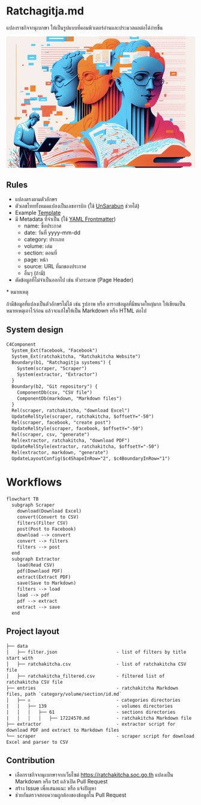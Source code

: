 # Ratchagitja.md

แปลงราชกิจจานุเบกษา ให้เป็นรูปแบบที่คอมพิวเตอร์อ่านและประมวลผลต่อได้ง่ายขึ้น

![Ratchagitja Midjourney Cover](/data/assets/cover.jpg)

## Rules

- แปลงตรงตามตัวอักษร
- ตัวเลขไทยทั้งหมดแปลงเป็นเลขอารบิก (ใช้ [UnSarabun](https://github.com/narze/unsarabun.js) ช่วยได้)
- Example [Template](TEMPLATE.md)
- มี Metadata ที่จำเป็น (ใช้ [YAML Frontmatter](https://markdoc.dev/docs/frontmatter))
  - name: ซื่อประกาศ
  - date: วันที่ yyyy-mm-dd
  - category: ประเภท
  - volume: เล่ม
  - section: ตอนที่
  - page: หน้า
  - source: URL ที่มาของประกาศ
  - อื่นๆ (ถ้ามี)
- ตัดข้อมูลที่ไม่จำเป็นออกไป เช่น หัวกระดาษ (Page Header)

\* หมายเหตุ

ถ้ามีข้อมูลที่แปลงเป็นตัวอักษรไม่ได้ เช่น รูปภาพ หรือ ตารางข้อมูลที่มีขนาดใหญ่มาก ให้เขียนเป็นหมายเหตุเอาไว้ก่อน แล้วจะแก้ไขให้เป็น Markdown หรือ HTML ต่อไป

## System design

```mermaid
C4Component
  System_Ext(facebook, "Facebook")
  System_Ext(ratchakitcha, "Ratchakitcha Website")
  Boundary(b1, "Ratchagitja systems") {
    System(scraper, "Scraper")
    System(extractor, "Extractor")
  }
  Boundary(b2, "Git repository") {
    ComponentDb(csv, "CSV file")
    ComponentDb(markdown, "Markdown files")
  }
  Rel(scraper, ratchakitcha, "download Excel")
  UpdateRelStyle(scraper, ratchakitcha, $offsetY="-50")
  Rel(scraper, facebook, "create post")
  UpdateRelStyle(scraper, facebook, $offsetY="-50")
  Rel(scraper, csv, "generate")
  Rel(extractor, ratchakitcha, "download PDF")
  UpdateRelStyle(extractor, ratchakitcha, $offsetY="-50")
  Rel(extractor, markdown, "generate")
  UpdateLayoutConfig($c4ShapeInRow="2", $c4BoundaryInRow="1")
```

# Workflows

```mermaid
flowchart TB
  subgraph Scraper
    download(Download Excel)
    convert(Convert to CSV)
    filters(Filter CSV)
    post(Post to Facebook)
    download --> convert
    convert --> filters
    filters --> post
  end
  subgraph Extractor
    load(Read CSV)
    pdf(Downlaod PDF)
    extract(Extract PDF)
    save(Save to Markdown)
    filters --> load
    load --> pdf
    pdf --> extract
    extract --> save
  end
```

## Project layout

```tree
├── data
│   ├── filter.json                      - list of filters by title start with
│   ├── ratchakitcha.csv                 - list of ratchakitcha CSV file
│   ├── ratchakitcha_filtered.csv        - filtered list of ratchakitcha CSV file
├── entries                              - ratchakitcha Markdown files, path `category/volume/section/id.md`
│   ├── ก                                - categories directories
|   │   ├── 139                          - volumes directories
|   │   │   ├── 61                       - sections directories
|   │   │   │   ├── 17224570.md          - ratchakitcha Markdown file
├── extractor                            - extractor script for download PDF and extract to Markdown files           
└── scraper                              - scraper script for download Excel and parser to CSV
```

## Contribution

- เลือกราชกิจจานุเบกษาจากเว็บไซต์ https://ratchakitcha.soc.go.th แปลงเป็น Markdown หรือ txt แล้วเปิด Pull Request
- สร้าง Issue เพื่อเสนอแนะ หรือ แจ้งปัญหา
- ช่วยกันตรวจสอบความถูกต้องของข้อมูลใน Pull Request
